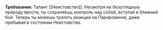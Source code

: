 **Требования:** Талант [[Неистовство]].
Несмотря на безоглядную природу ярости, ты сохраняешь контроль над собой, вступая в ближний бой. Теперь ты можешь тратить реакции на Парирование, даже пребывая в состоянии Неистовства.